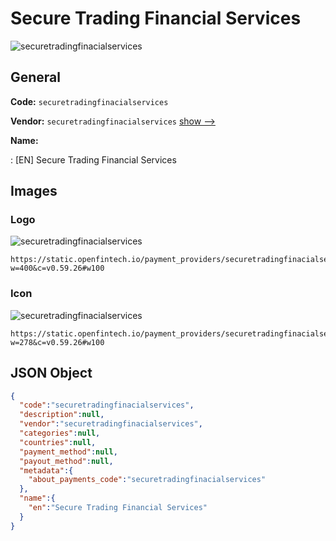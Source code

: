 
# Secure Trading Financial Services 
![securetradingfinacialservices](https://static.openfintech.io/payment_providers/securetradingfinacialservices/logo.png?w=400&c=v0.59.26#w100)  

## General 
 
**Code:** `securetradingfinacialservices` 
 
**Vendor:** `securetradingfinacialservices` [show -->](/vendors/securetradingfinacialservices/) 
 
**Name:** 
 
:	[EN] Secure Trading Financial Services 
 

## Images 

### Logo 
 
![securetradingfinacialservices](https://static.openfintech.io/payment_providers/securetradingfinacialservices/logo.png?w=400&c=v0.59.26#w100)  

```
https://static.openfintech.io/payment_providers/securetradingfinacialservices/logo.png?w=400&c=v0.59.26#w100
```  

### Icon 
 
![securetradingfinacialservices](https://static.openfintech.io/payment_providers/securetradingfinacialservices/icon.png?w=278&c=v0.59.26#w100)  

```
https://static.openfintech.io/payment_providers/securetradingfinacialservices/icon.png?w=278&c=v0.59.26#w100
```  

## JSON Object 

```json
{
  "code":"securetradingfinacialservices",
  "description":null,
  "vendor":"securetradingfinacialservices",
  "categories":null,
  "countries":null,
  "payment_method":null,
  "payout_method":null,
  "metadata":{
    "about_payments_code":"securetradingfinacialservices"
  },
  "name":{
    "en":"Secure Trading Financial Services"
  }
}
```  
